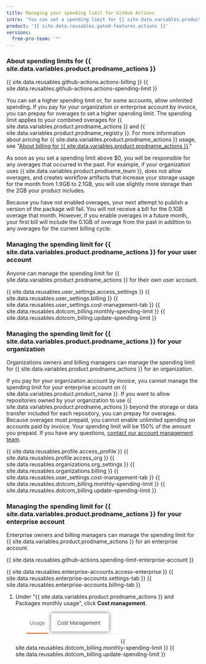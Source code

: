 ```yaml
---
title: Managing your spending limit for GitHub Actions
intro: 'You can set a spending limit for {{ site.data.variables.product.prodname_actions }} usage.'
product: '{{ site.data.reusables.gated-features.actions }}'
versions:
  free-pro-team: '*'
---
```


### About spending limits for {{ site.data.variables.product.prodname_actions }}

{{ site.data.reusables.github-actions.actions-billing }} {{ site.data.reusables.github-actions.actions-spending-limit }}

You can set a higher spending limit or, for some accounts, allow unlimited spending. If you pay for your organization or enterprise account by invoice, you can prepay for overages to set a higher spending limit. The spending limit applies to your combined overages for {{ site.data.variables.product.prodname_actions }} and {{ site.data.variables.product.prodname_registry }}. For more information about pricing for {{ site.data.variables.product.prodname_actions }} usage, see "[About billing for {{ site.data.variables.product.prodname_actions }}](/github/setting-up-and-managing-billing-and-payments-on-github/about-billing-for-github-actions)."

As soon as you set a spending limit above $0, you will be responsible for any overages that occurred in the past. For example, if your organization uses {{ site.data.variables.product.prodname_team }}, does not allow overages, and creates workflow artifacts that increase your storage usage for the month from 1.9GB to 2.1GB, you will use slightly more storage than the 2GB your product includes.

Because you have not enabled overages, your next attempt to publish a version of the package will fail. You will not receive a bill for the 0.1GB overage that month. However, if you enable overages in a future month, your first bill will include the 0.1GB of overage from the past in addition to any overages for the current billing cycle.

### Managing the spending limit for {{ site.data.variables.product.prodname_actions }} for your user account

Anyone can manage the spending limit for {{ site.data.variables.product.prodname_actions }} for their own user account.

{{ site.data.reusables.user_settings.access_settings }}
{{ site.data.reusables.user_settings.billing }}
{{ site.data.reusables.user_settings.cost-management-tab }}
{{ site.data.reusables.dotcom_billing.monthly-spending-limit }}
{{ site.data.reusables.dotcom_billing.update-spending-limit }}

### Managing the spending limit for {{ site.data.variables.product.prodname_actions }} for your organization

Organizations owners and billing managers can manage the spending limit for {{ site.data.variables.product.prodname_actions }} for an organization.

If you pay for your organization account by invoice, you cannot manage the spending limit for your enterprise account on {{ site.data.variables.product.product_name }}. If you want to allow repositories owned by your organization to use {{ site.data.variables.product.prodname_actions }} beyond the storage or data transfer included for each repository, you can prepay for overages. Because overages must prepaid, you cannot enable unlimited spending on accounts paid by invoice. Your spending limit will be 150% of the amount you prepaid. If you have any questions, [contact our account management team](https://enterprise.github.com/contact).

{{ site.data.reusables.profile.access_profile }}
{{ site.data.reusables.profile.access_org }}
{{ site.data.reusables.organizations.org_settings }}
{{ site.data.reusables.organizations.billing }}
{{ site.data.reusables.user_settings.cost-management-tab }}
{{ site.data.reusables.dotcom_billing.monthly-spending-limit }}
{{ site.data.reusables.dotcom_billing.update-spending-limit }}

### Managing the spending limit for {{ site.data.variables.product.prodname_actions }} for your enterprise account

Enterprise owners and billing managers can manage the spending limit for {{ site.data.variables.product.prodname_actions }} for an enterprise account.

{{ site.data.reusables.github-actions.spending-limit-enterprise-account }}

{{ site.data.reusables.enterprise-accounts.access-enterprise }}
{{ site.data.reusables.enterprise-accounts.settings-tab }}
{{ site.data.reusables.enterprise-accounts.billing-tab }}
1. Under "{{ site.data.variables.product.prodname_actions }} and Packages monthly usage", click **Cost management**.
  ![Cost management tab](/assets/images/help/settings/cost-management-tab-enterprise.png)
{{ site.data.reusables.dotcom_billing.monthly-spending-limit }}
{{ site.data.reusables.dotcom_billing.update-spending-limit }}
